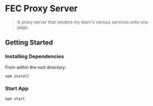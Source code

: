 # FEC Proxy Server

> A proxy server that renders my team's various services onto one page.

## Getting Started

### Installing Dependencies

From within the root directory:

```sh
npm install
```

### Start App

```sh
npm start
```
